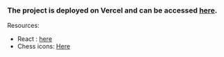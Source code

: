 ### The project is deployed on Vercel and can be accessed [here](https://chess-terros.vercel.app/).

Resources:
- React : [here](https://create-react-app.dev/)
- Chess icons: [Here](https://commons.wikimedia.org/wiki/Category:SVG_chess_pieces)